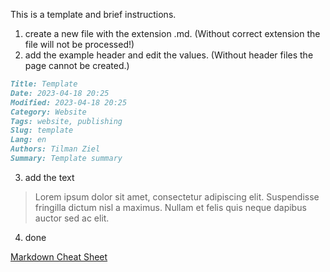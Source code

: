This is a template and brief instructions.

1. create a new file with the extension .md. (Without correct extension the file will not be processed!)
2. add the example header and edit the values. (Without header files the page cannot be created.)

  ```markdown
  Title: Template
  Date: 2023-04-18 20:25
  Modified: 2023-04-18 20:25
  Category: Website
  Tags: website, publishing
  Slug: template
  Lang: en
  Authors: Tilman Ziel
  Summary: Template summary
  ```


3. add the text

  > Lorem ipsum dolor sit amet, consectetur adipiscing elit. 
  > Suspendisse fringilla dictum nisl a maximus. 
  > Nullam et felis quis neque dapibus auctor sed ac elit. 

4. done


[Markdown Cheat Sheet](https://github.com/adam-p/markdown-here/wiki/Markdown-Cheatsheet)


